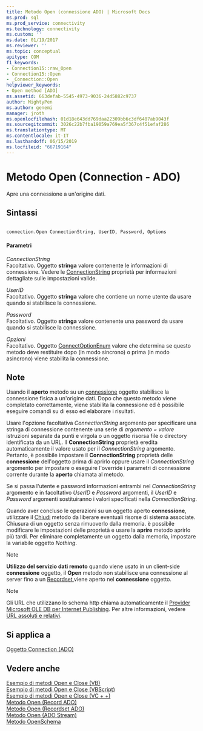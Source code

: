 ```yaml
---
title: Metodo Open (connessione ADO) | Microsoft Docs
ms.prod: sql
ms.prod_service: connectivity
ms.technology: connectivity
ms.custom: ''
ms.date: 01/19/2017
ms.reviewer: ''
ms.topic: conceptual
apitype: COM
f1_keywords:
- Connection15::raw_Open
- Connection15::Open
- _Connection::Open
helpviewer_keywords:
- Open method [ADO]
ms.assetid: 663defab-5545-4973-9036-24d5882c9737
author: MightyPen
ms.author: genemi
manager: jroth
ms.openlocfilehash: 01d18e643dd769daa22309bb6c3df6407ab9043f
ms.sourcegitcommit: 3026c22b7fba19059a769ea5f367c4f51efaf286
ms.translationtype: MT
ms.contentlocale: it-IT
ms.lasthandoff: 06/15/2019
ms.locfileid: "66719164"
---
```

# <a name="open-method-ado-connection"></a>Metodo Open (Connection - ADO)
Apre una connessione a un'origine dati.  
  
## <a name="syntax"></a>Sintassi  
  
```  
  
connection.Open ConnectionString, UserID, Password, Options  
```  
  
#### <a name="parameters"></a>Parametri  
 *ConnectionString*  
 Facoltativo. Oggetto **stringa** valore contenente le informazioni di connessione. Vedere le [ConnectionString](../../../ado/reference/ado-api/connectionstring-property-ado.md) proprietà per informazioni dettagliate sulle impostazioni valide.  
  
 *UserID*  
 Facoltativo. Oggetto **stringa** valore che contiene un nome utente da usare quando si stabilisce la connessione.  
  
 *Password*  
 Facoltativo. Oggetto **stringa** valore contenente una password da usare quando si stabilisce la connessione.  
  
 *Opzioni*  
 Facoltativo. Oggetto [ConnectOptionEnum](../../../ado/reference/ado-api/connectoptionenum.md) valore che determina se questo metodo deve restituire dopo (in modo sincrono) o prima (in modo asincrono) viene stabilita la connessione.  
  
## <a name="remarks"></a>Note  
 Usando il **aperto** metodo su un [connessione](../../../ado/reference/ado-api/connection-object-ado.md) oggetto stabilisce la connessione fisica a un'origine dati. Dopo che questo metodo viene completato correttamente, viene stabilita la connessione ed è possibile eseguire comandi su di esso ed elaborare i risultati.  
  
 Usare l'opzione facoltativa *ConnectionString* argomento per specificare una stringa di connessione contenente una serie di *argomento* *= valore* istruzioni separate da punti e virgola o un oggetto risorsa file o directory identificata da un URL. Il **ConnectionString** proprietà eredita automaticamente il valore usato per il *ConnectionString* argomento. Pertanto, è possibile impostare il **ConnectionString** proprietà delle **connessione** dell'oggetto prima di aprirlo oppure usare il *ConnectionString* argomento per impostare o eseguire l'override i parametri di connessione corrente durante la **aperto** chiamata al metodo.  
  
 Se si passa l'utente e password informazioni entrambi nel *ConnectionString* argomento e in facoltativo *UserID* e *Password* argomenti, il *UserID*  e *Password* argomenti sostituiranno i valori specificati nella *ConnectionString*.  
  
 Quando aver concluso le operazioni su un oggetto aperto **connessione**, utilizzare il [Chiudi](../../../ado/reference/ado-api/close-method-ado.md) metodo da liberare eventuali risorse di sistema associate. Chiusura di un oggetto senza rimuoverlo dalla memoria. è possibile modificare le impostazioni delle proprietà e usare la **aprire** metodo aprirlo più tardi. Per eliminare completamente un oggetto dalla memoria, impostare la variabile oggetto *Nothing*.  
  
> [!NOTE]
>  **Utilizzo del servizio dati remoto** quando viene usato in un client-side **connessione** oggetto, il **Open** metodo non stabilisce una connessione al server fino a un [Recordset ](../../../ado/reference/ado-api/recordset-object-ado.md) viene aperto nel **connessione** oggetto.  
  
> [!NOTE]
>  Gli URL che utilizzano lo schema http chiama automaticamente il [Provider Microsoft OLE DB per Internet Publishing](../../../ado/guide/appendixes/microsoft-ole-db-provider-for-internet-publishing.md). Per altre informazioni, vedere [URL assoluti e relativi](../../../ado/guide/data/absolute-and-relative-urls.md).  
  
## <a name="applies-to"></a>Si applica a  
 [Oggetto Connection (ADO)](../../../ado/reference/ado-api/connection-object-ado.md)  
  
## <a name="see-also"></a>Vedere anche  
 [Esempio di metodi Open e Close (VB)](../../../ado/reference/ado-api/open-and-close-methods-example-vb.md)   
 [Esempio di metodi Open e Close (VBScript)](../../../ado/reference/ado-api/open-and-close-methods-example-vbscript.md)   
 [Esempio di metodi Open e Close (VC + +)](../../../ado/reference/ado-api/open-and-close-methods-example-vc.md)   
 [Metodo Open (Record ADO)](../../../ado/reference/ado-api/open-method-ado-record.md)   
 [Metodo Open (Recordset ADO)](../../../ado/reference/ado-api/open-method-ado-recordset.md)   
 [Metodo Open (ADO Stream)](../../../ado/reference/ado-api/open-method-ado-stream.md)   
 [Metodo OpenSchema](../../../ado/reference/ado-api/openschema-method.md)
